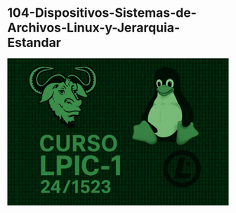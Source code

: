 # 104-Dispositivos-Sistemas-de-Archivos-Linux-y-Jerarquia-Estandar
![LPI Logo](../../../wallpaper/logo_LPI1.png "Logo de Linux Professional Institute")
